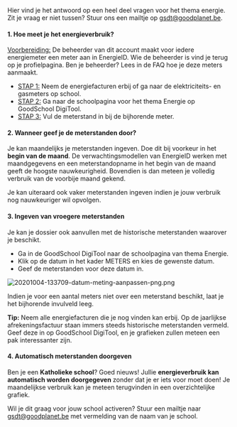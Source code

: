 Hier vind je het antwoord op een heel deel vragen voor het thema energie. Zit je vraag er niet tussen? Stuur ons een mailtje op gsdt@goodplanet.be.

#### 1. Hoe meet je het energieverbruik?

<u>Voorbereiding:</u> De beheerder van dit account maakt voor iedere energiemeter een meter aan in EnergieID. Wie de beheerder is vind je terug op je profielpagina. Ben je beheerder? Lees in de FAQ hoe je deze meters aanmaakt.
* <u>STAP 1:</u> Neem de energiefacturen erbij of ga naar de elektriciteits- en gasmeters op school. 
* <u>STAP 2:</u> Ga naar de schoolpagina voor het thema Energie op GoodSchool DigiTool. 
* <u>STAP 3:</u> Vul de meterstand in bij de bijhorende meter. 

#### 2. Wanneer geef je de meterstanden door?

Je kan maandelijks je meterstanden ingeven. Doe dit bij voorkeur in het __begin van de maand__. De verwachtingsmodellen van EnergieID werken met maandgegevens en een meterstandopname in het begin van de maand geeft de hoogste nauwkeurigheid. Bovendien is dan meteen je volledig verbruik van de voorbije maand gekend. 

Je kan uiteraard ook vaker meterstanden ingeven indien je jouw verbruik nog nauwkeuriger wil opvolgen. 

#### 3. Ingeven van vroegere meterstanden

Je kan je dossier ook aanvullen met de historische meterstanden waarover je beschikt.  

* Ga in de GoodSchool DigiTool naar de schoolpagina van thema Energie. 
* Klik op de datum in het kader METERS en kies de gewenste datum. 
* Geef de meterstanden voor deze datum in.

![20201004-133709-datum-meting-aanpassen-png.png](https://gsdt.s3-eu-west-1.amazonaws.com/imageUpload/20201004-133709-datum-meting-aanpassen-png.png)


Indien je voor een aantal meters niet over een meterstand beschikt, laat je het bijhorende invulveld leeg. 

__Tip:__ Neem alle energiefacturen die je nog vinden kan erbij. Op de jaarlijkse afrekeningsfactuur staan immers steeds historische meterstanden vermeld. Geef deze in op GoodSchool DigiTool, en je grafieken zullen meteen een pak interessanter zijn. 

#### 4. Automatisch meterstanden doorgeven

Ben je een __Katholieke school__? Goed nieuws! Jullie __energieverbruik kan automatisch worden doorgegeven__ zonder dat je er iets voor moet doen! Je maandelijkse verbruik kan je meteen terugvinden in een overzichtelijke grafiek. 

Wil je dit graag voor jouw school activeren? Stuur een mailtje naar gsdt@goodplanet.be met vermelding van de naam van je school.  

